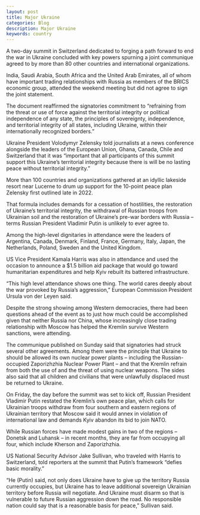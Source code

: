 ```yaml
---
layout: post
title: Major Ukraine
categories: Blog
description: Major Ukraine 
keywords: country
---
```


A two-day summit in Switzerland dedicated to forging a path forward to end the war in Ukraine concluded with key powers spurning a joint communique agreed to by more than 80 other countries and international organizations.

India, Saudi Arabia, South Africa and the United Arab Emirates, all of whom have important trading relationships with Russia as members of the BRICS economic group, attended the weekend meeting but did not agree to sign the joint statement.

The document reaffirmed the signatories commitment to “refraining from the threat or use of force against the territorial integrity or political independence of any state, the principles of sovereignty, independence, and territorial integrity of all states, including Ukraine, within their internationally recognized borders.”

Ukraine President Volodymyr Zelensky told journalists at a news conference alongside the leaders of the European Union, Ghana, Canada, Chile and Switzerland that it was “important that all participants of this summit support this Ukraine’s territorial integrity because there is will be no lasting peace without territorial integrity.”


More than 100 countries and organizations gathered at an idyllic lakeside resort near Lucerne to drum up support for the 10-point peace plan Zelensky first outlined late in 2022.

That formula includes demands for a cessation of hostilities, the restoration of Ukraine’s territorial integrity, the withdrawal of Russian troops from Ukrainian soil and the restoration of Ukraine’s pre-war borders with Russia – terms Russian President Vladimir Putin is unlikely to ever agree to.

Among the high-level dignitaries in attendance were the leaders of Argentina, Canada, Denmark, Finland, France, Germany, Italy, Japan, the Netherlands, Poland, Sweden and the United Kingdom.

US Vice President Kamala Harris was also in attendance and used the occasion to announce a $1.5 billion aid package that would go toward humanitarian expenditures and help Kyiv rebuilt its battered infrastructure.

“This high level attendance shows one thing. The world cares deeply about the war provoked by Russia’s aggression,” European Commission President Ursula von der Leyen said.

Despite the strong showing among Western democracies, there had been questions ahead of the event as to just how much could be accomplished given that neither Russia nor China, whose increasingly close trading relationship with Moscow has helped the Kremlin survive Western sanctions, were attending.

The communique published on Sunday said that signatories had struck several other agreements. Among them were the principle that Ukraine to should be allowed its own nuclear power plants – including the Russian-occupied Zaporizhzhia Nuclear Power Plant – and that the Kremlin refrain from both the use of and the threat of using nuclear weapons. The sides also said that all children and civilians that were unlawfully displaced must be returned to Ukraine.

On Friday, the day before the summit was set to kick off, Russian President Vladimir Putin restated the Kremlin’s own peace plan, which calls for Ukrainian troops withdraw from four southern and eastern regions of Ukrainian territory that Moscow said it would annex in violation of international law and demands Kyiv abandon its bid to join NATO.

While Russian forces have made modest gains in two of the regions – Donetsk and Luhansk – in recent months, they are far from occupying all four, which include Kherson and Zaporizhzhia.

US National Security Advisor Jake Sullivan, who traveled with Harris to Switzerland, told reporters at the summit that Putin’s framework “defies basic morality.”

“He (Putin) said, not only does Ukraine have to give up the territory Russia currently occupies, but Ukraine has to leave additional sovereign Ukrainian territory before Russia will negotiate. And Ukraine must disarm so that is vulnerable to future Russian aggression down the road. No responsible nation could say that is a reasonable basis for peace,” Sullivan said.
